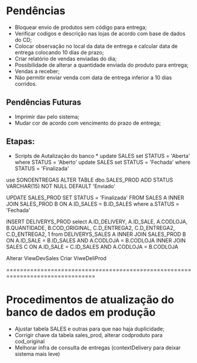 # Pendências

* Bloquear envio de produtos sem código para entrega;
* Verificar codigos e descrição nas lojas de acordo com base de dados do CD;
* Colocar observação no local da data de entrega e calcular data de entrega colocando 10 dias de prazo;
* Criar relatório de vendas enviadas do dia;
* Possibilidade de alterar a quantidade enviada do produto para entrega;
* Vendas a receber;
* Não permitir enviar venda com data de entrega inferior a 10 dias corridos.

## Pendências Futuras
* Imprimir dav pelo sistema;
* Mudar cor de acordo com vencimento do prazo de entrega;

## Etapas:

* Scripts de Autalização do banco *
update SALES set STATUS = 'Aberta' where STATUS = 'Aberto'
update SALES set STATUS = 'Fechada' where STATUS = 'Finalizada'

use SONOENTREGAS
ALTER TABLE dbo.SALES_PROD ADD STATUS VARCHAR(15) NOT NULL DEFAULT 'Enviado'

UPDATE SALES_PROD SET STATUS = 'Finalizada'
FROM SALES A
INNER JOIN SALES_PROD B ON A.ID_SALES = B.ID_SALES
where a.STATUS = 'Fechada'

INSERT DELIVERYS_PROD
select A.ID_DELIVERY, A.ID_SALE, A.CODLOJA, B.QUANTIDADE, B.COD_ORIGINAL, C.D_ENTREGA2, C.D_ENTREGA2, C.D_ENTREGA2, 1
from DELIVERYS_SALES A 
INNER JOIN SALES_PROD B ON A.ID_SALE = B.ID_SALES AND A.CODLOJA = B.CODLOJA
INNER JOIN SALES C ON A.ID_SALE = C.ID_SALES AND A.CODLOJA = B.CODLOJA

Alterar ViewDevSales
Criar ViweDeliProd

================================================================================

# Procedimentos de atualização do banco de dados em produção #

- Ajustar tabela SALES e outras para que nao haja duplicidade;
- Corrigir chave da tabela sales_prod, alterar codproduto para cod_original
- Melhorar infra de consulta de entregas (contextDelivery para deixar sistema mais leve)